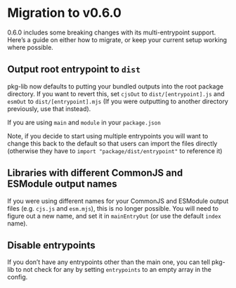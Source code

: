 # Migration to v0.6.0

0.6.0 includes some breaking changes with its multi-entrypoint support. Here’s a guide on either how to migrate, or keep
your current setup working where possible.

## Output root entrypoint to `dist`

pkg-lib now defaults to putting your bundled outputs into the root package directory. If you want to revert this,
set `cjsOut` to `dist/[entrypoint].js` and `esmOut` to `dist/[entrypoint].mjs` (If you were outputting to another
directory previously, use that instead).

If you are using `main` and `module` in your `package.json`

Note, if you decide to start using multiple entrypoints you will want to change this back to the default so that users
can import the files directly (otherwise they have to `import "package/dist/entrypoint"` to reference it)

## Libraries with different CommonJS and ESModule output names

If you were using different names for your CommonJS and ESModule output files (e.g. `cjs.js` and `esm.mjs`), this is no
longer possible. You will need to figure out a new name, and set it in `mainEntryOut` (or use the default `index` name).

## Disable entrypoints

If you don’t have any entrypoints other than the main one, you can tell pkg-lib to not check for any by
setting `entrypoints` to an empty array in the config.
